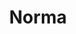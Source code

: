---
title: "Norma"
hashtag: norma
borders:
  - Ara
  - Circinus
  - Lupus
  - Scorpius
  - Triangulum Australe
tags:
  - Constellation
---